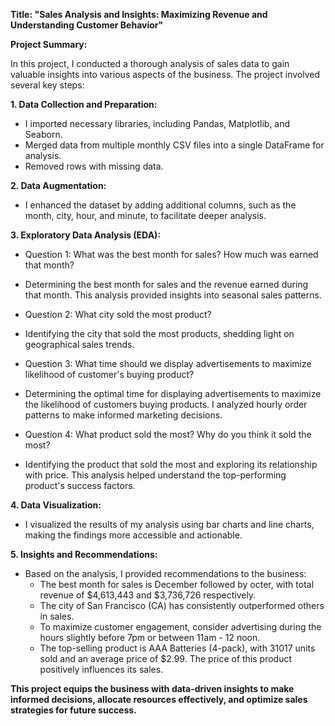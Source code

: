 **Title: "Sales Analysis and Insights: Maximizing Revenue and Understanding Customer Behavior"**

**Project Summary:**

In this project, I conducted a thorough analysis of sales data to gain valuable insights into various aspects of the business.
The project involved several key steps:

**1. Data Collection and Preparation:**
   - I imported necessary libraries, including Pandas, Matplotlib, and Seaborn.
   - Merged data from multiple monthly CSV files into a single DataFrame for analysis.
   - Removed rows with missing data.

**2. Data Augmentation:**
   - I enhanced the dataset by adding additional columns, such as the month, city, hour, and minute, to facilitate deeper analysis.
   
**3. Exploratory Data Analysis (EDA):**

   - Question 1: What was the best month for sales? How much was earned that month? 
   - Determining the best month for sales and the revenue earned during that month. 
     This analysis provided insights into seasonal sales patterns.

   - Question 2: What city sold the most product?
   - Identifying the city that sold the most products, shedding light on geographical sales trends.
   
   - Question 3: What time should we display advertisements to maximize likelihood of customer's buying product?
   - Determining the optimal time for displaying advertisements to maximize the likelihood of customers buying products.
     I analyzed hourly order patterns to make informed marketing decisions.
   
   - Question 4: What product sold the most? Why do you think it sold the most?
   - Identifying the product that sold the most and exploring its relationship with price. 
                 This analysis helped understand the top-performing product's success factors.
   
**4. Data Visualization:**
   - I visualized the results of my analysis using bar charts and line charts, making the findings more accessible and actionable.

**5. Insights and Recommendations:**
   - Based on the analysis, I provided recommendations to the business:
      - The best month for sales is December followed by octer, with total revenue of $4,613,443 and $3,736,726 respectively.
      - The city of San Francisco (CA) has consistently outperformed others in sales.
      - To maximize customer engagement, consider advertising during the hours slightly before 7pm  or between 11am - 12 noon.
      - The top-selling product is AAA Batteries (4-pack), with 31017 units sold and an average price of $2.99.
          The price of this product positively influences its sales.

**This project equips the business with data-driven insights to make informed decisions,
allocate resources effectively, and optimize sales strategies for future success.**
